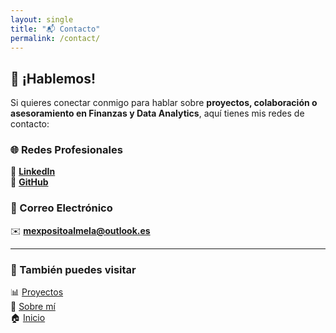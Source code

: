 ```yaml
---
layout: single
title: "📬 Contacto"
permalink: /contact/
---
```


## 📩 ¡Hablemos!  

Si quieres conectar conmigo para hablar sobre **proyectos, colaboración o asesoramiento en Finanzas y Data Analytics**, aquí tienes mis redes de contacto:

### 🌐 Redes Profesionales  
🔹 **[LinkedIn](https://www.linkedin.com/in/tuperfil)**  
🔹 **[GitHub](https://github.com/CifrasxExitos)**  

### 📧 Correo Electrónico  
✉️ **[mexpositoalmela@outlook.es](mailto:mexpositoalmela@outlook.es)**  

---

### 🔗 También puedes visitar  
📊 [Proyectos](./projects)  
📄 [Sobre mí](./about)  
🏠 [Inicio](./)  
